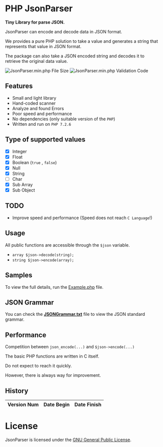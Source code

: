 # PHP JsonParser

**Tiny Library for parse JSON.**

JsonParser can encode and decode data in JSON format.

We provides a pure PHP solution to take a value and generates a string that represents that value in JSON format.

The package can also take a JSON encoded string and decodes it to retrieve the original data value.

![JsonParser.min.php File Size](https://img.shields.io/badge/Compressed%20Size-6.6%20KB-blue.svg) ![JsonParser.min.php Validation Code](https://img.shields.io/badge/Validation%20Code-No%20Error-green.svg)


## Features

- Small and light library
- Hand-coded scanner
- Analyze and found Errors
- Poor speed and performance
- No dependencies (only suitable version of the `PHP`)
- Written and run on `PHP 7.2.6`

## Type of supported values
  
- [x] Integer
- [x] Float
- [x] Boolean (`true` , `false`)
- [x] Null
- [x] String
- [ ] Char 
- [x] Sub Array
- [x] Sub Object

## TODO

- Improve speed and performance (Speed does not reach `C Language`!)
  
## Usage

All public functions are accessible through the `$json` variable.

- `array $json->decode(string);`
- `string $json->encode(array);`

## Samples

To view the full details, run the [Example.php](https://github.com/BaseMax/JsonParser/blob/master/Example.php) file.

## JSON Grammar

You can check the **[JSONGrammar.txt](https://github.com/BaseMax/JsonParser/blob/master/JSONGrammar.txt)** file to view the JSON standard grammar.


## Performance

Competition between `json_encode(...)` and `$json->encode(...)`


The basic PHP functions are written in C itself.

Do not expect to reach it quickly.

However, there is always way for improvement.


## History

| Version Num | Date Begin | Date Finish |
| ----------- | ---------- | ----------- |


# License

JsonParser is licensed under the [GNU General Public License](https://github.com/BaseMax/JsonParser/blob/master/LICENSE).
